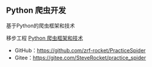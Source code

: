 ## Python 爬虫开发

基于Python的爬虫框架和技术

移步工程 [Python 爬虫框架和技术](https://github.com/zrf-rocket/PracticeSpider)
* GitHub：https://github.com/zrf-rocket/PracticeSpider
* Gitee：https://gitee.com/SteveRocket/practice_spider
